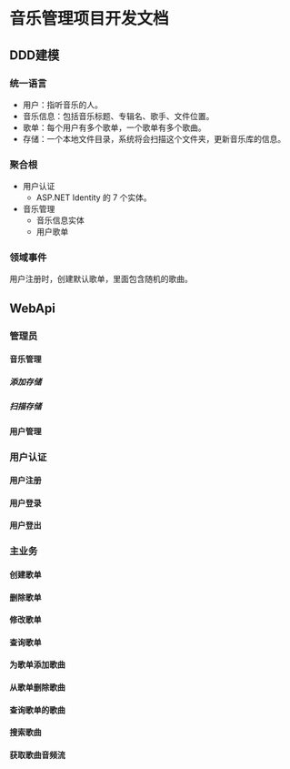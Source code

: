 # 音乐管理项目开发文档

## DDD建模
### 统一语言
* 用户：指听音乐的人。
* 音乐信息：包括音乐标题、专辑名、歌手、文件位置。
* 歌单：每个用户有多个歌单，一个歌单有多个歌曲。
* 存储：一个本地文件目录，系统将会扫描这个文件夹，更新音乐库的信息。

### 聚合根
* 用户认证
    * ASP.NET Identity 的 7 个实体。
* 音乐管理
    * 音乐信息实体
    * 用户歌单

### 领域事件
用户注册时，创建默认歌单，里面包含随机的歌曲。

## WebApi
### 管理员
#### 音乐管理
##### 添加存储

##### 扫描存储

#### 用户管理

### 用户认证
#### 用户注册

#### 用户登录

#### 用户登出

### 主业务
#### 创建歌单

#### 删除歌单

#### 修改歌单

#### 查询歌单

#### 为歌单添加歌曲

#### 从歌单删除歌曲

#### 查询歌单的歌曲

#### 搜索歌曲

#### 获取歌曲音频流
